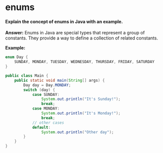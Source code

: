 # enums

#### Explain the concept of enums in Java with an example.

**Answer:** Enums in Java are special types that represent a group of constants. They provide a way to define a collection of related constants.

**Example:**

```java
enum Day {
    SUNDAY, MONDAY, TUESDAY, WEDNESDAY, THURSDAY, FRIDAY, SATURDAY
}

public class Main {
    public static void main(String[] args) {
        Day day = Day.MONDAY;
        switch (day) {
            case SUNDAY:
                System.out.println("It's Sunday!");
                break;
            case MONDAY:
                System.out.println("It's Monday!");
                break;
            // other cases
            default:
                System.out.println("Other day");
        }
    }
}
```
